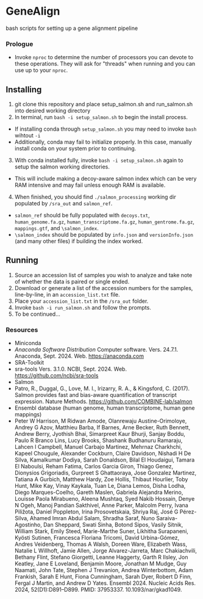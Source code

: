 # GeneAlign
 bash scripts for setting up a gene alignment pipeline

### Prologue
- Invoke `nproc` to determine the number of processors you can devote to these operations. They will ask for "threads" when running and you can use up to your `nproc`.

## __Installing__
1. git clone this repository and place setup_salmon.sh and run_salmon.sh into desired working directory
2. In terminal, run `bash -i setup_salmon.sh` to begin the install process.
  - If installing conda through `setup_salmon.sh` you may need to invoke `bash` wihtout `-i`
  - Additionally, conda may fail to initialize properly. In this case, manually install conda on your system prior to continuing.
3. With conda installed fully, invoke `bash -i setup_salmon.sh` again to setup the salmon working directories.
  - This will include making a decoy-aware salmon index which can be very RAM intensive and may fail unless enough RAM is available.
4. When finished, you should find `./salmon_processing` working dir populated by `/sra_out` and `salmon_ref`.
  - `salmon_ref` should be fully populated with `decoys.txt`, `human_genome.fa.gz`, `human_transcriptome.fa.gz`, `human_gentrome.fa.gz`, `mappings.gtf`, and `\salmon_index`.
  - `\salmon_index` should be populated by `info.json` and `versionInfo.json` (and many other files) if building the index worked.

## __Running__
1. Source an accession list of samples you wish to analyze and take note of whether the data is paired or single ended.
2. Download or generate a list of the accession numbers for the samples, line-by-line, in an `accession_list.txt` file.
3. Place your `accession_list.txt` in the `/sra_out` folder.
4. Invoke `bash -i run_salmon.sh` and follow the prompts.
5. To be continued...

### __Resources__
- Miniconda
 - _Anaconda Software Distribution_ Computer software. Vers. 24.7.1. Anaconda, Sept. 2024. Web. <https://anaconda.com>
- SRA-Toolkit
 - sra-tools Vers. 3.1.0. NCBI, Sept. 2024. Web. <https://github.com/ncbi/sra-tools>
- Salmon
 - Patro, R., Duggal, G., Love, M. I., Irizarry, R. A., & Kingsford, C. (2017). Salmon provides fast and bias-aware quantification of transcript expression. Nature Methods. <https://github.com/COMBINE-lab/salmon>
- Ensembl database (human genome, human transcriptome, human gene mappings)
 - Peter W Harrison, M Ridwan Amode, Olanrewaju Austine-Orimoloye, Andrey G Azov, Matthieu Barba, If Barnes, Arne Becker, Ruth Bennett, Andrew Berry, Jyothish Bhai, Simarpreet Kaur Bhurji, Sanjay Boddu, Paulo R Branco Lins, Lucy Brooks, Shashank Budhanuru Ramaraju, Lahcen I Campbell, Manuel Carbajo Martinez, Mehrnaz Charkhchi, Kapeel Chougule, Alexander Cockburn, Claire Davidson, Nishadi H De Silva, Kamalkumar Dodiya, Sarah Donaldson, Bilal El Houdaigui, Tamara El Naboulsi, Reham Fatima, Carlos Garcia Giron, Thiago Genez, Dionysios Grigoriadis, Gurpreet S Ghattaoraya, Jose Gonzalez Martinez, Tatiana A Gurbich, Matthew Hardy, Zoe Hollis, Thibaut Hourlier, Toby Hunt, Mike Kay, Vinay Kaykala, Tuan Le, Diana Lemos, Disha Lodha, Diego Marques-Coelho, Gareth Maslen, Gabriela Alejandra Merino, Louisse Paola Mirabueno, Aleena Mushtaq, Syed Nakib Hossain, Denye N Ogeh, Manoj Pandian Sakthivel, Anne Parker, Malcolm Perry, Ivana Piližota, Daniel Poppleton, Irina Prosovetskaia, Shriya Raj, José G Pérez-Silva, Ahamed Imran Abdul Salam, Shradha Saraf, Nuno Saraiva-Agostinho, Dan Sheppard, Swati Sinha, Botond Sipos, Vasily Sitnik, William Stark, Emily Steed, Marie-Marthe Suner, Likhitha Surapaneni, Kyösti Sutinen, Francesca Floriana Tricomi, David Urbina-Gómez, Andres Veidenberg, Thomas A Walsh, Doreen Ware, Elizabeth Wass, Natalie L Willhoft, Jamie Allen, Jorge Alvarez-Jarreta, Marc Chakiachvili, Bethany Flint, Stefano Giorgetti, Leanne Haggerty, Garth R Ilsley, Jon Keatley, Jane E Loveland, Benjamin Moore, Jonathan M Mudge, Guy Naamati, John Tate, Stephen J Trevanion, Andrea Winterbottom, Adam Frankish, Sarah E Hunt, Fiona Cunningham, Sarah Dyer, Robert D Finn, Fergal J Martin, and Andrew D Yates. Ensembl 2024. Nucleic Acids Res. 2024, 52(D1):D891–D899. PMID: 37953337. 10.1093/nar/gkad1049.
